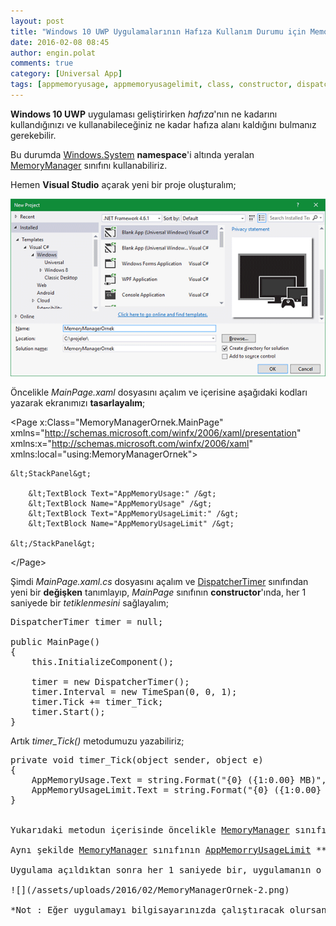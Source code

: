 ```yaml
---
layout: post
title: "Windows 10 UWP Uygulamalarının Hafıza Kullanım Durumu için MemoryManager sınıfını kullanmak"
date: 2016-02-08 08:45
author: engin.polat
comments: true
category: [Universal App]
tags: [appmemoryusage, appmemoryusagelimit, class, constructor, dispatchertimer, event, mainpage, memory, memorymanager, namespace, page, stackpanel, textblock, tick, TimeSpan, uwp, visual studio, windows10, xaml, xaml.cs, xmlns]
---
```

**Windows 10 UWP** uygulaması geliştirirken *hafıza*'nın ne kadarını kullandığınızı ve kullanabileceğiniz ne kadar hafıza alanı kaldığını bulmanız gerekebilir.

Bu durumda <a href="http://msdn.microsoft.com/library/windows/apps/windows.system" target="_blank">Windows.System</a> **namespace**'i altında yeralan <a href="http://msdn.microsoft.com/library/windows/apps/windows.system.memorymanager" target="_blank">MemoryManager</a> sınıfını kullanabiliriz.

Hemen **Visual Studio** açarak yeni bir proje oluşturalım;

![](/assets/uploads/2016/02/MemoryManagerOrnek-1.png)

Öncelikle *MainPage.xaml* dosyasını açalım ve içerisine aşağıdaki kodları yazarak ekranımızı **tasarlayalım**;



&lt;Page
    x:Class="MemoryManagerOrnek.MainPage"
    xmlns="http://schemas.microsoft.com/winfx/2006/xaml/presentation"
    xmlns:x="http://schemas.microsoft.com/winfx/2006/xaml"
    xmlns:local="using:MemoryManagerOrnek"&gt;

    &lt;StackPanel&gt;

        &lt;TextBlock Text="AppMemoryUsage:" /&gt;
        &lt;TextBlock Name="AppMemoryUsage" /&gt;
        &lt;TextBlock Text="AppMemoryUsageLimit:" /&gt;
        &lt;TextBlock Name="AppMemoryUsageLimit" /&gt;

    &lt;/StackPanel&gt;

&lt;/Page&gt;</pre>

Şimdi *MainPage.xaml.cs* dosyasını açalım ve <a href="http://msdn.microsoft.com/library/windows/apps/windows.ui.xaml.dispatchertimer" target="_blank">DispatcherTimer</a> sınıfından yeni bir **değişken** tanımlayıp, *MainPage* sınıfının **constructor**'ında, her 1 saniyede bir *tetiklenmesini* sağlayalım;

<pre class="brush:csharp">DispatcherTimer timer = null;

public MainPage()
{
    this.InitializeComponent();

    timer = new DispatcherTimer();
    timer.Interval = new TimeSpan(0, 0, 1);
    timer.Tick += timer_Tick;
    timer.Start();
}</pre>

Artık *timer_Tick()* metodumuzu yazabiliriz;

<pre class="brush:csharp">private void timer_Tick(object sender, object e)
{
    AppMemoryUsage.Text = string.Format("{0} ({1:0.00} MB)", MemoryManager.AppMemoryUsage, MemoryManager.AppMemoryUsage / (1024.0 * 1024.0));
    AppMemoryUsageLimit.Text = string.Format("{0} ({1:0.00} GB)", MemoryManager.AppMemoryUsageLimit, MemoryManager.AppMemoryUsageLimit / (1024 * 1024 * 1024));
}


Yukarıdaki metodun içerisinde öncelikle <a href="http://msdn.microsoft.com/library/windows/apps/windows.system.memorymanager" target="_blank">MemoryManager</a> sınıfının <a href="http://msdn.microsoft.com/library/windows/apps/windows.system.memorymanager.appmemoryusage" target="_blank">AppMemorryUsage</a> **property**'sinin değerini okuduk ve bunu (*1024* x *1024*) değerine bölerek kaç **megabayt** (*MB*) yaptığını hesapladık, *AppMemoryUsage* isimli <a href="https://msdn.microsoft.com/library/windows/apps/windows.ui.xaml.controls.textblock" target="_blank">Textblock</a> nesnesinde gösterdik.

Aynı şekilde <a href="http://msdn.microsoft.com/library/windows/apps/windows.system.memorymanager" target="_blank">MemoryManager</a> sınıfının <a href="http://msdn.microsoft.com/library/windows/apps/windows.system.memorymanager.appmemoryusagelimit" target="_blank">AppMemorryUsageLimit</a> **property**'sinin değerini okuduk ve bunu (*1024* x *1024* x *1024*) değerine bölerek kaç **gigabayt** (*GB*) yaptığını hesapladık, *AppMemoryUsageLimit* isimli <a href="https://msdn.microsoft.com/library/windows/apps/windows.ui.xaml.controls.textblock" target="_blank">Textblock</a> nesnesinde gösterdik.

Uygulama açıldıktan sonra her 1 saniyede bir, uygulamanın o anda *kullandığı* **hafıza miktarı** ve *kullanabileceği* **hafıza miktarı** ekranda gösterilecek.

![](/assets/uploads/2016/02/MemoryManagerOrnek-2.png)

*Not : Eğer uygulamayı bilgisayarınızda çalıştıracak olursanız, **AppMemoryUsageLimit** değeri olarak, sistemde kullanılabilir boş hafıza miktarını görmelisiniz. Eğer **512 MB** hafızaya sahip bir cep telefonunda çalıştıracak olursanız, **185 MB** limitini, **1024 MB** (1 GB) hafızalı bir cep telefonunda çalıştıracak olursanız **390 MB** limit görmelisiniz.*

